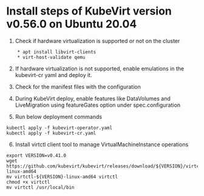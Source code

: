 
# Install steps of KubeVirt version v0.56.0 on Ubuntu 20.04

1. Check if hardware virtualization is supported or not on the cluster

```
    * apt install libvirt-clients
    * virt-host-validate qemu
```

2. If hardware virtualization is not supported, enable emulations in the 
    kubevirt-cr yaml and deploy it.

3. Check for the manifest files with the configuration

4. During KubeVirt deploy, enable features like DataVolumes and LiveMigration using 
   featureGates option under spec.configuration

5. Run below deployment commands

```
kubectl apply -f kubevirt-operator.yaml
kubectl apply -f kubevirt-cr.yaml
```

6. Install virtctl client tool to manage VirtualMachineInstance operations

```
export VERSION=v0.41.0
wget https://github.com/kubevirt/kubevirt/releases/download/${VERSION}/virtctl-${VERSION}-linux-amd64
mv virtctl-${VERSION}-linux-amd64 virtctl
chmod +x virtctl
mv virtctl /usr/local/bin
```
